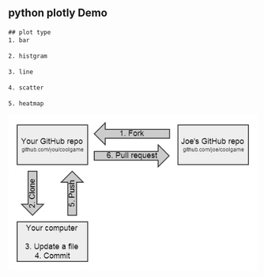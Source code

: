 ## python plotly Demo

```
## plot type 
1. bar 

2. histgram

3. line

4. scatter

5. heatmap

```

![](./images/github-fork.png)
